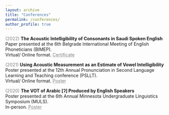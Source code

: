 ```yaml
---
layout: archive
title: "Conferences"
permalink: /conferences/
author_profile: true
---
```


<span style="color:grey">(2022)</span> **The Acoustic Intelligibility of Consonants in Saudi Spoken English**<br/>
Paper presented at the 6th Belgrade International Meeting of English Phoneticians (BIMEP).<br/>
Virtual/ Online format. <a href="(http://mahdiduris.github.io/files/Mahdi Duris_Certificate.pdf" style="color: grey; text-decoration: underline;text-decoration-style: dotted;">Certificate</a>

<span style="color:grey">(2021)</span> **Using Acoustic Measurement as an Estimate of Vowel Intelligibility**<br/>
Poster presented at the 12th Annual Pronunciation in Second Language Learning and Teaching conference (PSLLT).<br/>
Virtual/ Online format. <a href="(http://mahdiduris.github.io/files/MDuris_PSLLT21Poster.pdf" style="color: grey; text-decoration: underline;text-decoration-style: dotted;">Poster</a>

<span style="color:grey">(2020)</span> **The VOT of Arabic [ʔ] Produced by English Speakers**<br/>
Poster presented at the 6th Annual Minnesota Undergraduate Linguistics Symposium (MULS).<br/>
In-person. <a href="(http://mahdiduris.github.io/files/MDuris_MULS2019.pdf" style="color: grey; text-decoration: underline;text-decoration-style: dotted;">Poster</a>

